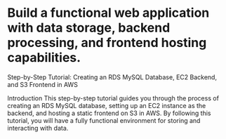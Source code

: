 # Build a functional web application with data storage, backend processing, and frontend hosting capabilities.
Step-by-Step Tutorial: Creating an RDS MySQL Database, EC2 Backend, and S3 Frontend in AWS

Introduction
This step-by-step tutorial guides you through the process of creating an RDS MySQL database, setting up an EC2 instance as the backend, and hosting a static frontend on S3 in AWS. By following this tutorial, you will have a fully functional environment for storing and interacting with data.
